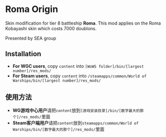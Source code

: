 ﻿# Roma Origin

Skin modification for tier 8 battleship **Roma**. This mod applies on the Roma Kobayashi skin which costs 7000 doublons.

Presented by SEA group

## Installation
* **For WGC users**, copy `content` into `[WoWS folder]/bin/[largest number]/res_mods/`
* **For Steam users**, copy `content` into `/steamapps/common/World of Warships/bin/[largest number]/res_mods/`

## 使用方法
* **WG游戏中心用户**请把`content`放到`[游戏安装目录]/bin/[数字最大的那个]/res_mods/`里面
* **Steam客户端用户**请把`content`放到`steamapps/common/World of Warships/bin/[数字最大的那个]/res_mods/`里面